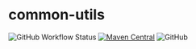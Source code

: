 # common-utils

![GitHub Workflow Status](https://img.shields.io/github/workflow/status/zhengjin-me/common-utils/Gradle%20Package?style=flat-square)
[![Maven Central](https://img.shields.io/maven-central/v/me.zhengjin/common-utils.svg?style=flat-square&color=brightgreen)](https://maven-badges.herokuapp.com/maven-central/me.zhengjin/common-utils/)
![GitHub](https://img.shields.io/github/license/zhengjin-me/common-utils?style=flat-square)
